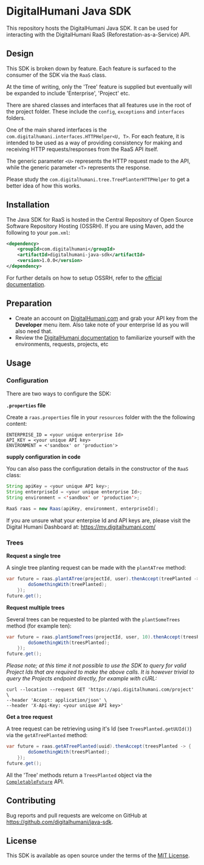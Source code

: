 # DigitalHumani Java SDK

This repository hosts the DigitalHumani Java SDK. It can be used for interacting with the DigitalHumani RaaS (Reforestation-as-a-Service) API.

## Design

This SDK is broken down by feature. Each feature is surfaced to the consumer of the SDK via the `RaaS` class. 

At the time of writing, only the 'Tree' feature is supplied but eventually will be expanded to include 'Enterprise', 'Project' etc. 

There are shared classes and interfaces that all features use in the root of the project folder. These include the `config`, `exceptions` and `interfaces` folders.

One of the main shared interfaces is the `com.digitalhumani.interfaces.HTTPHelper<U, T>`. For each feature, it is intended to be used as a way of providing consistency for making and receiving HTTP requests/responses from the RaaS API itself. 

The generic parameter `<U>` represents the HTTP request made to the API, while the generic parameter `<T>` represents the response. 

Please study the `com.digitalhumani.tree.TreePlanterHTTPHelper` to get a better idea of how this works.

## Installation

The Java SDK for RaaS is hosted in the Central Repository of Open Source Software Repository Hosting (OSSRH). If you are using Maven, add the following to your `pom.xml`:

```xml
<dependency>
    <groupId>com.digitalhumani</groupId>
    <artifactId>digitalhumani-java-sdk</artifactId>
    <version>1.0.0</version>
</dependency>
```

For further details on how to setup OSSRH, refer to the [official documentation](https://central.sonatype.org/consume/).

## Preparation

- Create an account on [DigitalHumani,com](https://my.digitalhumani.com/register) and grab your API key from the **Developer** menu item. Also take note of your enterprise Id as you will also need that.
- Review the [DigitalHumani documentation](https://docs.digitalhumani.com) to familiarize yourself with the environments, requests, projects, etc

## Usage

### Configuration

There are two ways to configure the SDK:

**`.properties` file**

Create a `raas.properties` file in your `resources` folder with the the following content:

```
ENTERPRISE_ID = <your unique enterprise Id>
API_KEY = <your unique API key>
ENVIRONMENT = <'sandbox' or 'production'>
```

**supply configuration in code**

You can also pass the configuration details in the constructor of the `RaaS` class:

```java
String apiKey = <your unique API key>;
String enterpriseId = <your unique enterprise Id>;
String environment = <'sandbox' or 'production'>;

RaaS raas = new Raas(apiKey, environment, enterpriseId);
```

If you are unsure what your enterpise Id and API keys are, please visit the Digital Humani Dashboard at: https://my.digitalhumani.com/

### Trees

**Request a single tree**

A single tree planting request can be made with the `plantATree` method:

```java
var future = raas.plantATree(projectId, user).thenAccept(treePlanted -> {
        doSomethingWith(treePlanted);
    });
future.get();
```

**Request multiple trees**

Several trees can be requested to be planted with the `plantSomeTrees` method (for example ten):

```java
var future = raas.plantSomeTrees(projectId, user, 10).thenAccept(treesPlanted -> {
        doSomethingWith(treesPlanted);
    });
future.get();
```

_Please note; at this time it not possible to use the SDK to query for valid Project Ids that are required to make the above calls. It is however trivial to query the Projects endpoint directly, for example with cURL:_

```
curl --location --request GET 'https://api.digitalhumani.com/project' \
--header 'Accept: application/json' \
--header 'X-Api-Key: <your unique API key>'
```

**Get a tree request**

A tree request can be retrieving using it's Id (see `TreesPlanted.getUUId()`) via the `getATreePlanted` method:

```java
var future = raas.getATreePlanted(uuid).thenAccept(treesPlanted -> {
        doSomethingWith(treesPlanted);
    });
future.get();
```

All the 'Tree' methods return a `TreesPlanted` object via the [`CompletableFuture`](https://www.baeldung.com/java-completablefuture) API.


## Contributing

Bug reports and pull requests are welcome on GitHub at https://github.com/digitalhumani/java-sdk.

## License

This SDK is available as open source under the terms of the [MIT License](https://opensource.org/licenses/MIT).